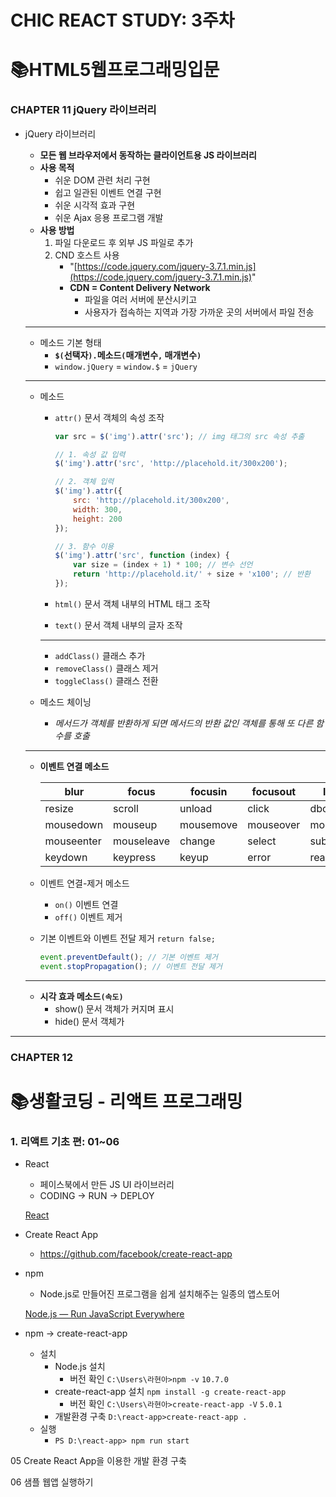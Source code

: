 # CHIC REACT STUDY: 3주차

# 📚HTML5웹프로그래밍입문

### CHAPTER 11 jQuery 라이브러리

- jQuery 라이브러리
    - **모든 웹 브라우저에서 동작하는 클라이언트용 JS 라이브러리**
    - **사용 목적**
        - 쉬운 DOM 관련 처리 구현
        - 쉽고 일관된 이벤트 연결 구현
        - 쉬운 시각적 효과 구현
        - 쉬운 Ajax 응용 프로그램 개발
    - **사용 방법**
        1. 파일 다운로드 후 외부 JS 파일로 추가
        2. CND 호스트 사용 
            - "[https://code.jquery.com/jquery-3.7.1.min.js](https://code.jquery.com/jquery-3.7.1.min.js)"
            - **CDN = Content Delivery Network**
                - 파일을 여러 서버에 분산시키고
                - 사용자가 접속하는 지역과 가장 가까운 곳의 서버에서 파일 전송
    
    ---
    
    - 메소드 기본 형태
        - **`$(`선택자`).`메소드`(`매개변수`,` 매개변수`)`**
        - `window.jQuery` = `window.$` = `jQuery`
    
    ---
    
    - 메소드
        - `attr()` 문서 객체의 속성 조작
            
            ```jsx
            var src = $('img').attr('src'); // img 태그의 src 속성 추출
            
            // 1. 속성 값 입력
            $('img').attr('src', 'http://placehold.it/300x200');
            
            // 2. 객체 입력
            $('img').attr({
            	src: 'http://placehold.it/300x200',
            	width: 300,
            	height: 200
            });
            
            // 3. 함수 이용
            $('img').attr('src', function (index) {
            	var size = (index + 1) * 100; // 변수 선언
            	return 'http://placehold.it/' + size + 'x100'; // 반환
            });
            ```
            
        - `html()` 문서 객체 내부의 HTML 태그 조작
        - `text()` 문서 객체 내부의 글자 조작
        
        ---
        
        - `addClass()` 클래스 추가
        - `removeClass()` 클래스 제거
        - `toggleClass()` 클래스 전환
    - 메소드 체이닝
        - *메서드가 객체를 반환하게 되면 메서드의 반환 값인 객체를 통해 또 다른 함수를 호출*
    
    ---
    
    - **이벤트 연결 메소드**
        
        
        | blur | focus | focusin | focusout | load |
        | --- | --- | --- | --- | --- |
        | resize | scroll | unload | click | dbclick |
        | mousedown | mouseup | mousemove | mouseover | mouseout |
        | mouseenter | mouseleave | change | select | submit |
        | keydown | keypress | keyup | error | ready |
    - 이벤트 연결-제거 메소드
        - `on()` 이벤트 연결
        - `off()` 이벤트 제거
    - 기본 이벤트와 이벤트 전달 제거 `return false;`
        
        ```jsx
        event.preventDefault(); // 기본 이벤트 제거
        event.stopPropagation(); // 이벤트 전달 제거
        ```
        
    
    ---
    
    - **시각 효과 메소드`(속도)`**
        - show() 문서 객체가 커지며 표시
        - hide() 문서 객체가

---

### CHAPTER 12

# 📚생활코딩 - 리액트 프로그래밍

### 1. 리액트 기초 편: 01~06

- React
    - 페이스북에서 만든 JS UI 라이브러리
    - CODING → RUN → DEPLOY
    
    [React](https://react.dev/)
    
- Create React App
    - https://github.com/facebook/create-react-app
- npm
    - Node.js로 만들어진 프로그램을 쉽게 설치해주는 일종의 앱스토어
    
    [Node.js — Run JavaScript Everywhere](https://nodejs.org/en)
    
- npm → create-react-app
    - 설치
        - Node.js 설치
            - 버전 확인 `C:\Users\라현아>npm -v` `10.7.0`
        - create-react-app 설치 `npm install -g create-react-app`
            - 버전 확인 `C:\Users\라현아>create-react-app -V` `5.0.1`
        - 개발환경 구축 `D:\react-app>create-react-app .`
    - 실행
        - `PS D:\react-app> npm run start`

05 Create React App을 이용한 개발 환경 구축

06 샘플 웹앱 실행하기